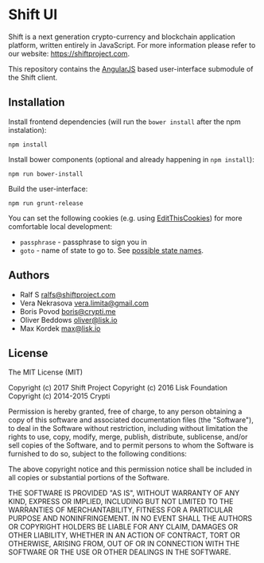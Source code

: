 # Shift UI

Shift is a next generation crypto-currency and blockchain application platform, written entirely in JavaScript. For more information please refer to our website: https://shiftproject.com.

This repository contains the [AngularJS](https://angularjs.org/) based user-interface submodule of the Shift client.

## Installation

Install frontend dependencies (will run the `bower install` after the npm instalation):

```
npm install
```

Install bower components (optional and already happening in `npm install`):

```
npm run bower-install
```

Build the user-interface:

```
npm run grunt-release
```

You can set the following cookies (e.g. using [EditThisCookies](http://www.editthiscookie.com/)) for more comfortable local development:
- `passphrase` - passphrase to sign you in  
- `goto` - name of state to go to. See [possible state names](https://github.com/shiftnrg/shift-wallet/blob/dev/js/app.js#L25-L100).


## Authors

- Ralf S <ralfs@shiftproject.com>
- Vera Nekrasova <vera.limita@gmail.com>
- Boris Povod <boris@crypti.me>
- Oliver Beddows <oliver@lisk.io>
- Max Kordek <max@lisk.io>

## License

The MIT License (MIT)

Copyright (c) 2017 Shift Project
Copyright (c) 2016 Lisk Foundation
Copyright (c) 2014-2015 Crypti

Permission is hereby granted, free of charge, to any person obtaining a copy of this software and associated documentation files (the "Software"), to deal in the Software without restriction, including without limitation the rights to use, copy, modify, merge, publish, distribute, sublicense, and/or sell copies of the Software, and to permit persons to whom the Software is furnished to do so, subject to the following conditions:  

The above copyright notice and this permission notice shall be included in all copies or substantial portions of the Software.

THE SOFTWARE IS PROVIDED "AS IS", WITHOUT WARRANTY OF ANY KIND, EXPRESS OR IMPLIED, INCLUDING BUT NOT LIMITED TO THE WARRANTIES OF MERCHANTABILITY, FITNESS FOR A PARTICULAR PURPOSE AND NONINFRINGEMENT. IN NO EVENT SHALL THE AUTHORS OR COPYRIGHT HOLDERS BE LIABLE FOR ANY CLAIM, DAMAGES OR OTHER LIABILITY, WHETHER IN AN ACTION OF CONTRACT, TORT OR OTHERWISE, ARISING FROM, OUT OF OR IN CONNECTION WITH THE SOFTWARE OR THE USE OR OTHER DEALINGS IN THE SOFTWARE.
